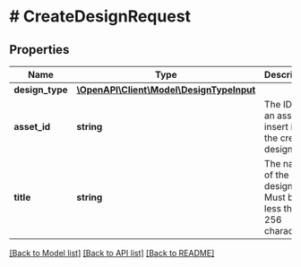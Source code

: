 # # CreateDesignRequest

## Properties

Name | Type | Description | Notes
------------ | ------------- | ------------- | -------------
**design_type** | [**\OpenAPI\Client\Model\DesignTypeInput**](DesignTypeInput.md) |  | [optional]
**asset_id** | **string** | The ID of an asset to insert into the created design. | [optional]
**title** | **string** | The name of the design. Must be less than 256 characters. | [optional]

[[Back to Model list]](../../README.md#models) [[Back to API list]](../../README.md#endpoints) [[Back to README]](../../README.md)
